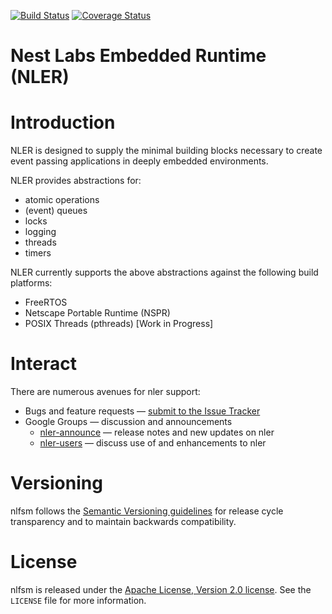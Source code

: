 [![Build Status][nler-travis-svg]][nler-travis]
[![Coverage Status][nler-codecov-svg]][nler-codecov]

Nest Labs Embedded Runtime (NLER)
=================================

# Introduction

NLER is designed to supply the minimal building blocks necessary to create event passing 
applications in deeply embedded environments.

NLER provides abstractions for:

* atomic operations
* (event) queues
* locks
* logging
* threads
* timers

NLER currently supports the above abstractions against the following build platforms:

* FreeRTOS
* Netscape Portable Runtime (NSPR)
* POSIX Threads (pthreads) [Work in Progress]

[nler-travis]: https://travis-ci.org/nestlabs/nler
[nler-travis-svg]: https://travis-ci.org/nestlabs/nler.svg?branch=master
[nler-codecov]: https://codecov.io/gh/nestlabs/nler
[nler-codecov-svg]: https://codecov.io/gh/nestlabs/nler/branch/master/graph/badge.svg

# Interact

There are numerous avenues for nler support:

  * Bugs and feature requests — [submit to the Issue Tracker](https://github.com/nestlabs/nler/issues)
  * Google Groups — discussion and announcements
    * [nler-announce](https://groups.google.com/forum/#!forum/nler-announce) — release notes and new updates on nler
    * [nler-users](https://groups.google.com/forum/#!forum/nler-users) — discuss use of and enhancements to nler

# Versioning

nlfsm follows the [Semantic Versioning guidelines](http://semver.org/) 
for release cycle transparency and to maintain backwards compatibility.

# License

nlfsm is released under the [Apache License, Version 2.0 license](https://opensource.org/licenses/Apache-2.0). 
See the `LICENSE` file for more information.
